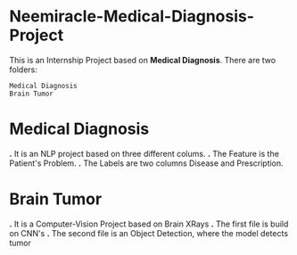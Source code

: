# Neemiracle-Medical-Diagnosis-Project
This is an Internship Project based on **Medical Diagnosis**.
There are two folders:

    Medical Diagnosis
    Brain Tumor

# Medical Diagnosis
**.** It is an NLP project based on three different colums.
**.** The Feature is the Patient's Problem.
**.** The Labels are two columns Disease and Prescription.

# Brain Tumor
**.** It is a Computer-Vision Project based on Brain XRays
**.** The first file is build on CNN's
**.** The second file is an Object Detection, where the model detects tumor
